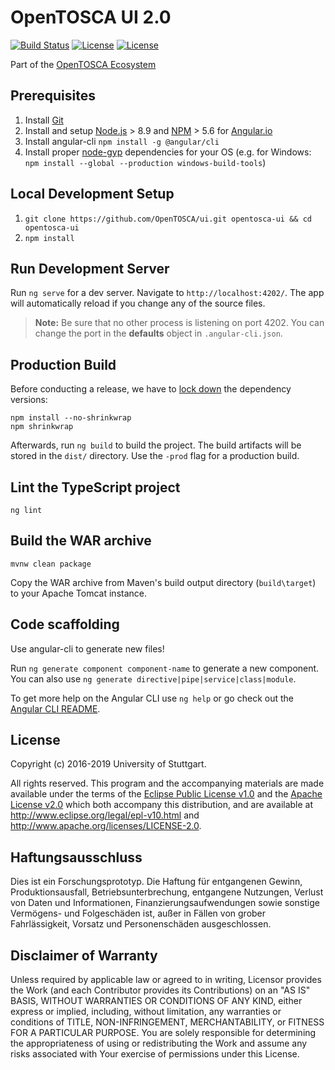 # OpenTOSCA UI 2.0

[![Build Status](https://travis-ci.org/OpenTOSCA/ui.svg?branch=master)](https://travis-ci.org/OpenTOSCA/ui)
[![License](https://img.shields.io/badge/License-EPL%201.0-red.svg)](https://opensource.org/licenses/EPL-1.0)
[![License](https://img.shields.io/badge/License-Apache%202.0-blue.svg)](https://opensource.org/licenses/Apache-2.0)

Part of the [OpenTOSCA Ecosystem](http://www.opentosca.org)

## Prerequisites

1. Install [Git](https://git-scm.com)
2. Install and setup [Node.js](https://nodejs.org/en/) > 8.9 and [NPM](https://www.npmjs.com) > 5.6 for [Angular.io](https://angular.io/docs/ts/latest/quickstart.html)
3. Install angular-cli `npm install -g @angular/cli`
4. Install proper [node-gyp](https://github.com/nodejs/node-gyp) dependencies for your OS (e.g. for Windows: `npm install --global --production windows-build-tools`)

## Local Development Setup

1. `git clone https://github.com/OpenTOSCA/ui.git opentosca-ui && cd opentosca-ui`
2. `npm install`

## Run Development Server

Run `ng serve` for a dev server. Navigate to `http://localhost:4202/`. The app will automatically reload if you change any of the source files.

> **Note:** Be sure that no other process is listening on port 4202.
> You can change the port in the **defaults** object in `.angular-cli.json`.

## Production Build

Before conducting a release, we have to [lock down](https://docs.npmjs.com/files/package-locks) the dependency versions:
```
npm install --no-shrinkwrap
npm shrinkwrap
```

Afterwards, run `ng build` to build the project. The build artifacts will be stored in the `dist/` directory. Use the `-prod` flag for a production build.

## Lint the TypeScript project

```shell
ng lint
```

## Build the WAR archive

```
mvnw clean package
```

Copy the WAR archive from Maven's build output directory (`build\target`) to your Apache Tomcat instance.

## Code scaffolding

Use angular-cli to generate new files!

Run `ng generate component component-name` to generate a new component. You can also use `ng generate directive|pipe|service|class|module`.

To get more help on the Angular CLI use `ng help` or go check out the [Angular CLI README](https://github.com/angular/angular-cli/blob/master/README.md).

## License

Copyright (c) 2016-2019 University of Stuttgart.

All rights reserved. This program and the accompanying materials
are made available under the terms of the [Eclipse Public License v1.0]
and the [Apache License v2.0] which both accompany this distribution,
and are available at http://www.eclipse.org/legal/epl-v10.html
and http://www.apache.org/licenses/LICENSE-2.0.

[Apache License v2.0]: http://www.apache.org/licenses/LICENSE-2.0.html
[Eclipse Public License v1.0]: http://www.eclipse.org/legal/epl-v10.html

## Haftungsausschluss

Dies ist ein Forschungsprototyp.
Die Haftung für entgangenen Gewinn, Produktionsausfall, Betriebsunterbrechung, entgangene Nutzungen, Verlust von Daten und Informationen, Finanzierungsaufwendungen sowie sonstige Vermögens- und Folgeschäden ist, außer in Fällen von grober Fahrlässigkeit, Vorsatz und Personenschäden ausgeschlossen.

## Disclaimer of Warranty

Unless required by applicable law or agreed to in writing, Licensor provides the Work (and each Contributor provides its Contributions) on an "AS IS" BASIS, WITHOUT WARRANTIES OR CONDITIONS OF ANY KIND, either express or implied, including, without limitation, any warranties or conditions of TITLE, NON-INFRINGEMENT, MERCHANTABILITY, or FITNESS FOR A PARTICULAR PURPOSE.
You are solely responsible for determining the appropriateness of using or redistributing the Work and assume any risks associated with Your exercise of permissions under this License.
